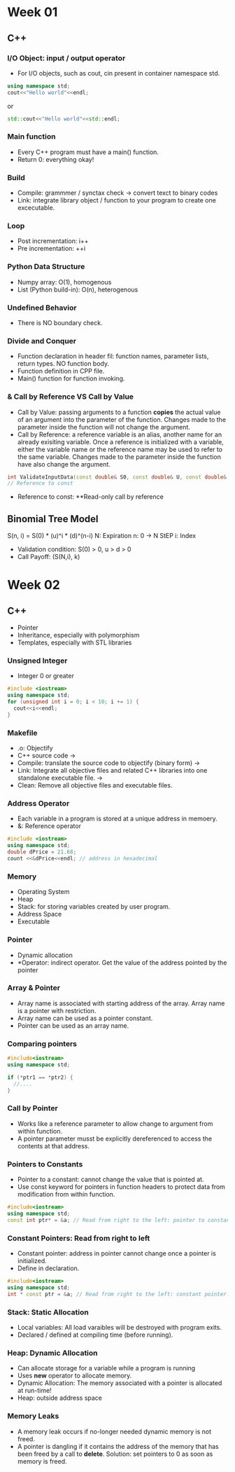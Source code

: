 # Week 01
## C++ 
### I/O Object: input / output operator 
* For I/O objects, such as cout, cin present in container namespace std.

```cpp
using namespace std;
cout<<"Hello world"<<endl;
```
or
```cpp
std::cout<<"Hello world"<<std::endl;
```
### Main function 
* Every C++ program must have a main() function.
* Return 0: everything okay!

### Build
* Compile: grammmer / synctax check -> convert texct to binary codes
* Link: integrate library object / function to your program to create one excecutable.

### Loop
* Post incrementation: i++
* Pre incrementation: ++i

### Python Data Structure
* Numpy array: O(1), homogenous
* List (Python build-in): O(n), heterogenous 

### Undefined Behavior
* There is NO boundary check.

### Divide and Conquer
* Function declaration in header fil: function names, parameter lists, return types. NO function body.
* Function definition in CPP file.
* Main() function for function invoking.

### & Call by Reference VS Call by Value
* Call by Value: passing arguments to a function **copies** the actual value of an argument into the parameter of the function. Changes made to the parameter inside the function will not change the argument. 
* Call by Reference: a reference variable is an alias, another name for an already exisiting variable. Once a reference is initialized with a variable, either the variable name or the reference name may be used to refer to the same variable. Changes made to the parameter inside the function have also change the argument.
```cpp
int ValidateInputData(const double& S0, const double& U, const double& D, const double& R);
// Reference to const
```
* Reference to const: **Read-only call by reference

## Binomial Tree Model
S(n, i) = S(0) * (u)^i * (d)^(n-i)
N: Expiration
n: 0 -> N StEP
i: Index

* Validation condition: S(0) > 0, u > d > 0 
* Call Payoff: (S(N,i), k)

# Week 02
## C++
* Pointer
* Inheritance, especially with polymorphism
* Templates, especially with STL libraries
### Unsigned Integer
* Integer 0 or greater
```c++
#include <iostream>
using namespace std;
for (unsigned int i = 0; i < 10; i += 1) {
  cout<<i<<endl;
}
```
### Makefile
* .o: Objectify
* C++ source code ->
* Compile: translate the source code to objectify (binary form) -> 
* Link: Integrate all objective files and related C++ libraries into one standalone executable file. ->
* Clean: Remove all objective files and executable files.

### Address Operator
* Each variable in a program is stored at a unique address in memoery.
* &: Reference operator
```c++
#include <iostream>
using namespace std;
double dPrice = 21.68;
count <<&dPrice<<endl; // address in hexadecimal
```

### Memory
* Operating System
* Heap
* Stack: for storing variables created by user program.
* Address Space
* Executable

### Pointer
* Dynamic allocation
* *Operator: indirect operator. Get the value of the address pointed by the pointer 

### Array & Pointer
* Array name is associated with starting address of the array. Array name is a pointer with restriction.
* Array name can be used as a pointer constant.
* Pointer can be used as an array name.

### Comparing pointers
```cpp
#include<iostream>
using namespace std;

if (*ptr1 == *ptr2) {
  //....
}
```

### Call by Pointer
* Works like a reference parameter to allow change to argument from within function. 
* A pointer parameter musst be explicitly dereferenced to access the contents at that address.

### Pointers to Constants
* Pointer to a constant: cannot change the value that is pointed at. 
* Use const keyword for pointers in function headers to protect data from modification from within function.
```cpp
#include<iostream>
using namespace std;
const int ptr* = &a; // Read from right to the left: pointer to constant.
```

### Constant Pointers: Read from right to left
* Constant pointer: address in pointer cannot change once a pointer is initialized.
* Define in declaration.

```cpp
#include<iostream>
using namespace std;
int * const ptr = &a; // Read from right to the left: constant pointer.
```

### Stack: Static Allocation
* Local variables: All load varaibles will be destroyed with program exits. 
* Declared / defined at compiling time (before running).

### Heap: Dynamic Allocation
* Can allocate storage for a variable while a program is running
* Uses **new** operator to allocate memory.
* Dynamic Allocation: The memory associated with a pointer is allocated at run-time!
* Heap: outside address space

### Memory Leaks
* A memory leak occurs if no-longer needed dynamic memory is not freed.
* A pointer is dangling if it contains the address of the memory that has been freed by a call to **delete**. Solution: set pointers to 0 as soon as memory is freed.